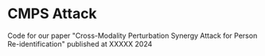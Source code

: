 # CMPS Attack

Code for our paper "Cross-Modality Perturbation Synergy Attack for Person Re-identification" published at XXXXX 2024
